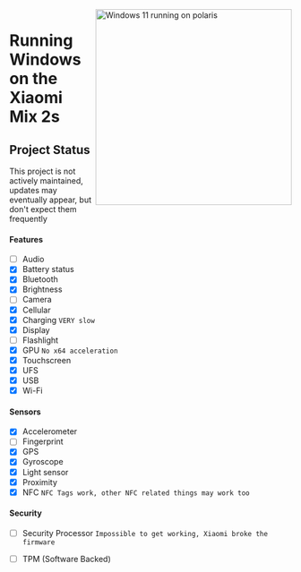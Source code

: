 <img align="right" src="https://github.com/n00b69/woa-polaris/blob/main/polaris.png" width="350" alt="Windows 11 running on polaris">

# Running Windows on the Xiaomi Mix 2s

## Project Status
This project is not actively maintained, updates may eventually appear, but don't expect them frequently

#### Features
- [ ] Audio 
- [X] Battery status
- [x] Bluetooth
- [x] Brightness 
- [ ] Camera
- [x] Cellular
- [x] Charging ```VERY slow```
- [x] Display
- [ ] Flashlight
- [x] GPU  ```No x64 acceleration```
- [x] Touchscreen 
- [x] UFS
- [x] USB
- [x] Wi-Fi

#### Sensors
- [x] Accelerometer
- [ ] Fingerprint
- [x] GPS
- [x] Gyroscope
- [x] Light sensor
- [x] Proximity
- [X] NFC ```NFC Tags work, other NFC related things may work too```

#### Security
- [ ] Security Processor ```Impossible to get working, Xiaomi broke the firmware```
- [ ] TPM (Software Backed)
















